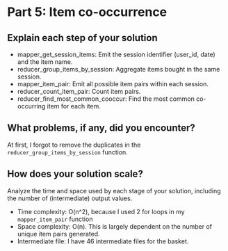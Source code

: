 # Part 5: Item co-occurrence

## Explain each step of your solution
* mapper_get_session_items: Emit the session identifier (user_id, date) and the item name.
* reducer_group_items_by_session: Aggregate items bought in the same session.
* mapper_item_pair: Emit all possible item pairs within each session.
* reducer_count_item_pair: Count item pairs.
* reducer_find_most_common_cooccur: Find the most common co-occurring item for each item.

## What problems, if any, did you encounter?
At first, I forgot to remove the duplicates in the `reducer_group_items_by_session` function.

## How does your solution scale?

Analyze the time and space used by each stage of your solution, including the number of (intermediate) output values.
* Time complexity: O(n^2), because I used 2 for loops in my `mapper_item_pair` function
* Space complexity: O(n). This is largely dependent on the number of unique item pairs generated. 
* Intermediate file: I have 46 intermediate files for the basket. 
